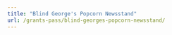 ```yaml
---
title: "Blind George's Popcorn Newsstand"
url: /grants-pass/blind-georges-popcorn-newsstand/
---
```

